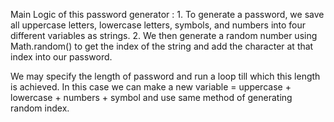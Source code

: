 Main Logic of this password generator :
            1. To generate a password, we save all uppercase letters, lowercase letters, symbols, and numbers into four different variables as strings.
            2. We then generate a random number using Math.random() to get the index of the string and add the character at that index into our password.

We may specify the length of password and run a loop till which this length is achieved. In this case we can make a new variable = uppercase + lowercase + numbers + symbol 
and use same method of generating random index. 
